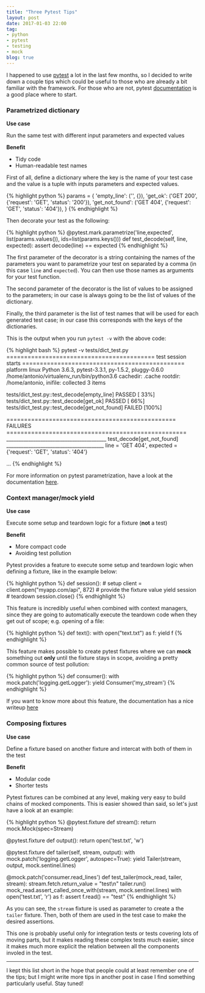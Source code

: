 ```yaml
---
title: "Three Pytest Tips"
layout: post
date: 2017-01-03 22:00
tag:
- python
- pytest
- testing
- mock
blog: true
---
```


I happened to use [pytest](https://github.com/pytest-dev/pytest) a lot in the last few months, so I decided to write down a couple tips which could be useful to those who are already a bit familiar with the framework. For those who are not, pytest [documentation](https://pytest.org/latest/index.html) is a good place where to start.

### Parametrized dictionary

**Use case**

Run the same test with different input parameters and expected values

**Benefit**

- Tidy code
- Human-readable test names

First of all, define a dictionary where the key is the name of your test case
and the value is a tuple with inputs parameters and expected values.

{% highlight python %}
params = {
    'empty_line': ('', {}),
    'get_ok': ('GET 200', {'request': 'GET', 'status': '200'}),
    'get_not_found': ('GET 404', {'request': 'GET', 'status': '404'}),
}
{% endhighlight %}

Then decorate your test as the following:

{% highlight python %}
@pytest.mark.parametrize('line,expected', list(params.values()), ids=list(params.keys()))
def test_decode(self, line, expected):
    assert decode(line) == expected
{% endhighlight %}

The first parameter of the decorator is a string containing the names of the
parameters you want to parametrize your test on separated by a comma (in this
case `line` and `expected`). You can then use those names as arguments for your
test function.

The second parameter of the decorator is the list of values to be assigned to
the parameters; in our case is always going to be the list of values of the
dictionary.

Finally, the third parameter is the list of test names that will be used for each
generated test case; in our case this corresponds with the keys of the dictionaries.

This is the output when you run `pytest -v` with the above code:

{% highlight bash %}
pytest -v tests/dict_test.py
========================================== test session starts ==============================================
platform linux  Python 3.6.3, pytest-3.3.1, py-1.5.2, pluggy-0.6.0 /home/antonio/virtualenv_run/bin/python3.6
cachedir: .cache
rootdir: /home/antonio, inifile:
collected 3 items

tests/dict_test.py::test_decode[empty_line] PASSED                                                     [ 33%]
tests/dict_test.py::test_decode[get_ok] PASSED                                                         [ 66%]
tests/dict_test.py::test_decode[get_not_found] FAILED                                                  [100%]

================================================ FAILURES ===================================================
_________________________________________ test_decode[get_not_found] ________________________________________
line = 'GET 404', expected = {'request': 'GET', 'status': '404'}

...
{% endhighlight %}


For more information on pytest parametrization, have a look at the documentation
[here](https://docs.pytest.org/en/latest/parametrize.html).

### Context manager/mock yield

**Use case**

Execute some setup and teardown logic for a fixture (**not** a test)

**Benefit**

- More compact code
- Avoiding test pollution

Pytest provides a feature to execute some setup and teardown logic
when defining a fixture, like in the example below:

{% highlight python %}
def session():
    # setup
    client = client.open("myapp.com/api", 872)
	# provide the fixture value
    yield session
    # teardown
    session.close()
{% endhighlight %}

This feature is incredibly useful when combined with context managers,
since they are going to automatically execute the teardown code when
they get out of scope; e.g. opening of a file:

{% highlight python %}
def text():
	with open("text.txt") as f:
		yield f
{% endhighlight %}

This feature makes possible to create pytest fixtures where we can **mock**
something out **only** until the fixture stays in scope, avoiding a pretty
common source of test pollution:

{% highlight python %}
def consumer():
	with mock.patch('logging.getLogger'):
		yield Consumer('my_stream')
{% endhighlight %}

If you want to know more about this feature, the documentation has a nice
writeup
[here](https://docs.pytest.org/en/latest/fixture.html#fixture-finalization-executing-teardown-code)

### Composing fixtures

**Use case**

Define a fixture based on another fixture and intercat with both of them
in the test

**Benefit**
- Modular code
- Shorter tests

Pytest fixtures can be combined at any level, making very easy to build
chains of mocked components. This is easier showed than said, so let's
just have a look at an example:

{% highlight python %}
@pytest.fixture
def stream():
    return mock.Mock(spec=Stream)

@pytest.fixture
def output():
    return open('test.txt', 'w')

@pytest.fixture
def tailer(self, stream, output):
    with mock.patch('logging.getLogger', autospec=True):
        yield Tailer(stream, output, mock.sentinel.lines)

@mock.patch('consumer.read_lines')
def test_tailer(mock_read, tailer, stream):
    stream.fetch.return_value = "test\n"
    tailer.run()
    mock_read.assert_called_once_with(stream, mock.sentinel.lines)
    with open('test.txt', 'r') as f:
        assert f.read() == "test"
{% endhighlight %}

As you can see, the `stream` fixture is used as parameter to create a
the `tailer` fixture. Then, both of them are used in the test case to
make the desired assertions.

This one is probably useful only for integration tests or tests covering
lots of moving parts, but it makes reading these complex tests much
easier, since it makes much more explicit the relation between all
the components involed in the test.

---

I kept this list short in the hope that people could at least remember one of
the tips; but I might write more tips in another post in case I find something
particularly useful. Stay tuned!
